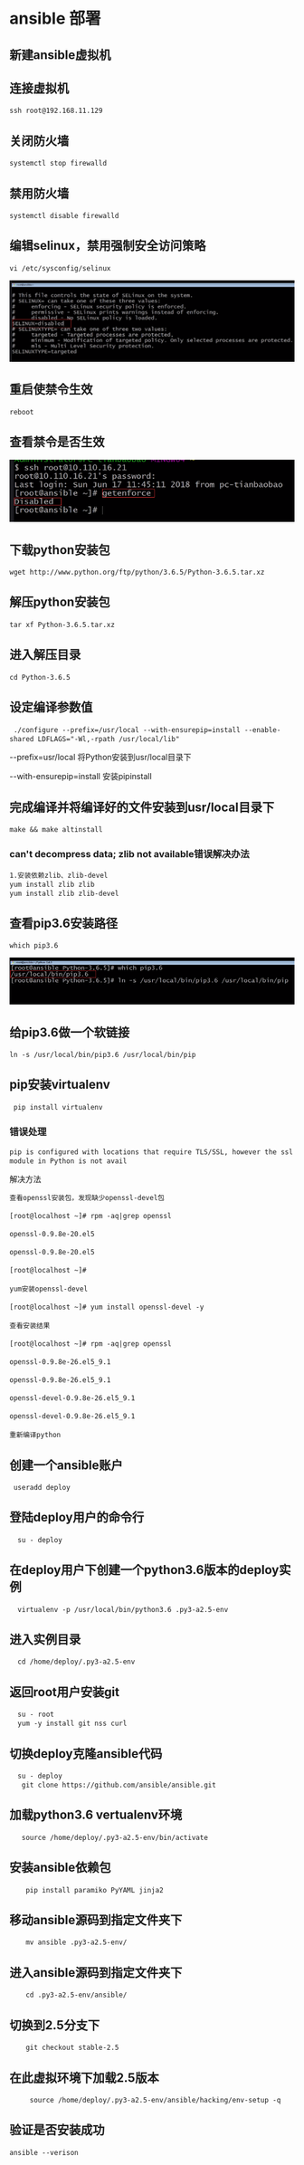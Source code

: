 
# ansible 部署
## 新建ansible虚拟机
## 连接虚拟机
```
ssh root@192.168.11.129
```
## 关闭防火墙
```
systemctl stop firewalld
```
## 禁用防火墙
```
systemctl disable firewalld
```

## 编辑selinux，禁用强制安全访问策略
```
vi /etc/sysconfig/selinux
```
![](../images/img4.png)

## 重启使禁令生效
```
reboot
```

## 查看禁令是否生效
![](../images/img5.png)


## 下载python安装包
```
wget http://www.python.org/ftp/python/3.6.5/Python-3.6.5.tar.xz
```

## 解压python安装包
```
tar xf Python-3.6.5.tar.xz
```

## 进入解压目录
```
cd Python-3.6.5
```

## 设定编译参数值
```
 ./configure --prefix=/usr/local --with-ensurepip=install --enable-shared LDFLAGS="-Wl,-rpath /usr/local/lib"
```

--prefix=usr/local 将Python安装到usr/local目录下

--with-ensurepip=install 安装pipinstall

## 完成编译并将编译好的文件安装到usr/local目录下
```
make && make altinstall
```

### can't decompress data; zlib not available错误解决办法
```
1.安装依赖zlib、zlib-devel
yum install zlib zlib
yum install zlib zlib-devel
```

## 查看pip3.6安装路径
```
which pip3.6
```
![](../images/img6.png)

## 给pip3.6做一个软链接
```
ln -s /usr/local/bin/pip3.6 /usr/local/bin/pip
```

## pip安装virtualenv
```
 pip install virtualenv
```

### 错误处理

```
pip is configured with locations that require TLS/SSL, however the ssl module in Python is not avail
```

解决方法
```
查看openssl安装包，发现缺少openssl-devel包

[root@localhost ~]# rpm -aq|grep openssl

openssl-0.9.8e-20.el5

openssl-0.9.8e-20.el5

[root@localhost ~]#

yum安装openssl-devel

[root@localhost ~]# yum install openssl-devel -y

查看安装结果

[root@localhost ~]# rpm -aq|grep openssl

openssl-0.9.8e-26.el5_9.1

openssl-0.9.8e-26.el5_9.1

openssl-devel-0.9.8e-26.el5_9.1

openssl-devel-0.9.8e-26.el5_9.1

重新编译python
```

## 创建一个ansible账户
```
 useradd deploy
```

## 登陆deploy用户的命令行
```
  su - deploy
```

## 在deploy用户下创建一个python3.6版本的deploy实例
```
  virtualenv -p /usr/local/bin/python3.6 .py3-a2.5-env
```

## 进入实例目录
```
  cd /home/deploy/.py3-a2.5-env
```

## 返回root用户安装git
```
  su - root
  yum -y install git nss curl
```
## 切换deploy克隆ansible代码
```
  su - deploy
   git clone https://github.com/ansible/ansible.git
```

## 加载python3.6 vertualenv环境
```
   source /home/deploy/.py3-a2.5-env/bin/activate
```

## 安装ansible依赖包
```
    pip install paramiko PyYAML jinja2
```

## 移动ansible源码到指定文件夹下
```
    mv ansible .py3-a2.5-env/
```

## 进入ansible源码到指定文件夹下
```
    cd .py3-a2.5-env/ansible/
```

## 切换到2.5分支下
```
    git checkout stable-2.5
```

## 在此虚拟环境下加载2.5版本
```
     source /home/deploy/.py3-a2.5-env/ansible/hacking/env-setup -q
```

## 验证是否安装成功
```
ansible --verison
```